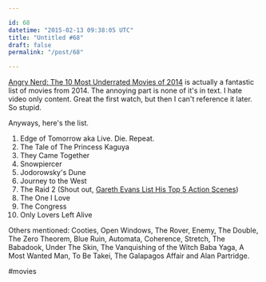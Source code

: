 ```yaml
---

id: 68
datetime: "2015-02-13 09:38:05 UTC"
title: "Untitled #68"
draft: false
permalink: "/post/68"

---
```


[Angry Nerd: The 10 Most Underrated Movies of 2014](http://www.wired.com/2014/12/angry-nerd-underrated-movies-2014/) is actually a fantastic list of movies from 2014. The annoying part is none of it's in text. I hate video only content. Great the first watch, but then I can't reference it later. So stupid.

Anyways, here's the list.

 1. Edge of Tomorrow aka Live. Die. Repeat.
 2. The Tale of The Princess Kaguya
 3. They Came Together
 4. Snowpiercer
 5. Jodorowsky's Dune
 6. Journey to the West
 7. The Raid 2 (Shout out, [Gareth Evans List His Top 5 Action Scenes](http://www.slashfilm.com/watch-raid-director-gareth-evans-list-top-5-action-scenes/))
 8. The One I Love
 9. The Congress
 10. Only Lovers Left Alive

Others mentioned: Cooties, Open Windows, The Rover, Enemy, The Double, The Zero Theorem, Blue Ruin, Automata, Coherence, Stretch, The Babadook, Under The Skin, The Vanquishing of the Witch Baba Yaga, A Most Wanted Man, To Be Takei, The Galapagos Affair and Alan Partridge.

#movies

